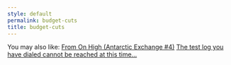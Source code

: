 ```yaml
---
style: default
permalink: budget-cuts
title: budget-cuts
---
```

You may also like:
[From On High (Antarctic Exchange #4)](http://scp-wiki.net/from-on-high)
[The test log you have dialed cannot be reached at this time...](http://scp-wiki.net/test-log-scp-926-1)